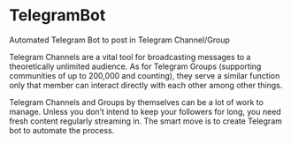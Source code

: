 # TelegramBot
Automated Telegram Bot to post in Telegram Channel/Group

Telegram Channels are a vital tool for broadcasting messages to a theoretically unlimited audience. As for Telegram Groups (supporting communities of up to 200,000 and counting), they serve a similar function only that member can interact directly with each other among other things.

Telegram Channels and Groups by themselves can be a lot of work to manage. Unless you don’t intend to keep your followers for long, you need fresh content regularly streaming in. The smart move is to create Telegram bot to automate the process.

